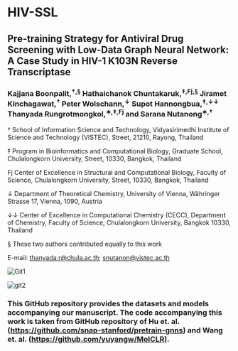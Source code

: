 # HIV-SSL
## Pre-training Strategy for Antiviral Drug Screening with Low-Data Graph Neural Network: A Case Study in HIV-1 K103N Reverse Transcriptase

### Kajjana Boonpalit,<sup>†,§</sup> Hathaichanok Chuntakaruk,<sup>‡,Fj,§</sup> Jiramet Kinchagawat,<sup>†</sup> Peter Wolschann,<sup>↓</sup> Supot Hannongbua,<sup>‡,↓↓</sup> Thanyada Rungrotmongkol,<sup>∗,‡,Fj</sup> and Sarana Nutanong<sup>∗,†</sup>

† School of Information Science and Technology, Vidyasirimedhi Institute of Science and Technology (VISTEC), Street, 21210, Rayong, Thailand

‡ Program in Bioinformatics and Computational Biology, Graduate School, Chulalongkorn University, Street, 10330, Bangkok, Thailand

Fj Center of Excellence in Structural and Computational Biology, Faculty of Science, Chulalongkorn University, Street, 10330, Bangkok, Thailand

↓ Department of Theoretical Chemistry, University of Vienna, Währinger Strasse 17, Vienna, 1090, Austria

↓↓ Center of Excellence in Computational Chemistry (CECC), Department of Chemistry, Faculty of Science, Chulalongkorn University, Bangkok 10330, Thailand

§ These two authors contributed equally to this work

E-mail: thanyada.r@chula.ac.th; snutanon@vistec.ac.th

![Git1](https://github.com/user-attachments/assets/cf85bef7-c8fc-47ea-952f-37831b26883f)

![git2](https://github.com/user-attachments/assets/b367a8ec-1733-49bc-a417-9b53322c689b)


### This GitHub repository provides the datasets and models accompanying our manuscript. The code accompanying this work is taken from GitHub repository of Hu et. al. (https://github.com/snap-stanford/pretrain-gnns) and Wang et. al. (https://github.com/yuyangw/MolCLR). 

